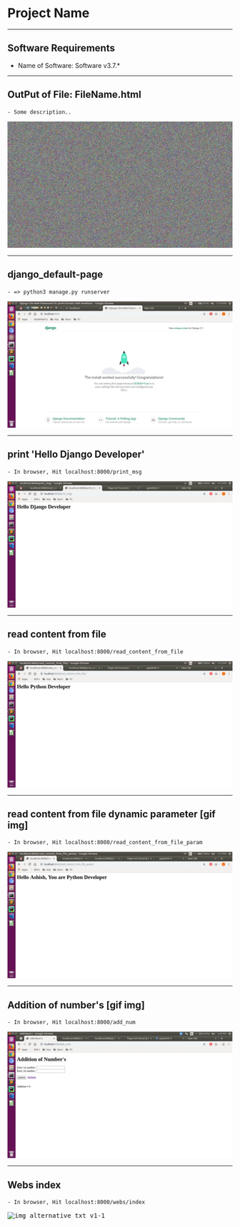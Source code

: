 # Project Name

---
## Software Requirements
- Name of Software: Software v3.7.*


---
## OutPut of File: FileName.html
	- Some description..
<kbd><img src="/imgs-readme/img-black-blank_v1-1.jpg" alt="img_alternative_txt_v1-1" title="hover_title.."></img></kbd>


---
## django_default-page
	- => python3 manage.py runserver
<kbd><img src="/imgs-readme/django_default-page_v1-1_censored.jpg" alt="django_default-page_v1-1" title="django_default-page"></img></kbd>


---
## print 'Hello Django Developer'
	- In browser, Hit localhost:8000/print_msg 
<kbd><img src="/imgs-readme/print_Hello-Django-Developer.png" alt="img_alternative_txt_v1-1"></img></kbd>


---
## read content from file
	- In browser, Hit localhost:8000/read_content_from_file
<kbd><img src="/imgs-readme/read-content-from-file_v1-1.png" alt="img_alternative_txt_v1-1"></img></kbd>


---
## read content from file dynamic parameter [gif img]
	- In browser, Hit localhost:8000/read_content_from_file_param
<kbd><img src="/imgs-readme/read-content-from-file-dynamic-param_v1-1.gif" alt="img_alternative_txt_v1-1"></img></kbd>


---
## Addition of number's [gif img]
	- In browser, Hit localhost:8000/add_num
<kbd><img src="/imgs-readme/add-num-oprn_v1-1_.gif" alt="img_alternative_txt_v1-1"></img></kbd>


---
## Webs index
	- In browser, Hit localhost:8000/webs/index
<kbd><img src="/imgs-readme/webs-index_v1-1.png" alt="img_alternative_txt_v1-1" width="50%" height="50%"></img></kbd>
